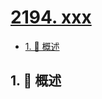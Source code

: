 # [2194. xxx](https://github.com/Tdahuyou/TNotes.leetcode/tree/main/notes/2194.%20xxx)

<!-- region:toc -->

- [1. 📝 概述](#1--概述)

<!-- endregion:toc -->

## 1. 📝 概述
